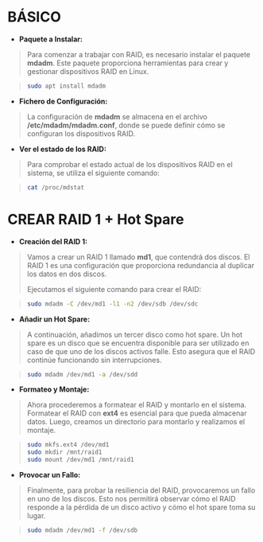 # BÁSICO

- **Paquete a Instalar:**
  
> Para comenzar a trabajar con RAID, es necesario instalar el paquete **mdadm**. Este paquete proporciona herramientas para crear y gestionar dispositivos RAID en Linux.
  
> ```bash
> sudo apt install mdadm
> ```

- **Fichero de Configuración:**
  
> La configuración de **mdadm** se almacena en el archivo **/etc/mdadm/mdadm.conf**, donde se puede definir cómo se configuran los dispositivos RAID.

- **Ver el estado de los RAID:**
  
> Para comprobar el estado actual de los dispositivos RAID en el sistema, se utiliza el siguiente comando:
  
> ```bash
> cat /proc/mdstat
> ```

# CREAR RAID 1 + Hot Spare

- **Creación del RAID 1:**
  
> Vamos a crear un RAID 1 llamado **md1**, que contendrá dos discos. El RAID 1 es una configuración que proporciona redundancia al duplicar los datos en dos discos. 
> 
> Ejecutamos el siguiente comando para crear el RAID:
  
> ```bash
> sudo mdadm -C /dev/md1 -l1 -n2 /dev/sdb /dev/sdc
> ```

- **Añadir un Hot Spare:**
  
> A continuación, añadimos un tercer disco como hot spare. Un hot spare es un disco que se encuentra disponible para ser utilizado en caso de que uno de los discos activos falle. Esto asegura que el RAID continúe funcionando sin interrupciones.
  
> ```bash
> sudo mdadm /dev/md1 -a /dev/sdd
> ```

- **Formateo y Montaje:**
  
> Ahora procederemos a formatear el RAID y montarlo en el sistema. Formatear el RAID con **ext4** es esencial para que pueda almacenar datos. Luego, creamos un directorio para montarlo y realizamos el montaje.
  
> ```bash
> sudo mkfs.ext4 /dev/md1  
> sudo mkdir /mnt/raid1  
> sudo mount /dev/md1 /mnt/raid1  
> ```

- **Provocar un Fallo:**
  
> Finalmente, para probar la resiliencia del RAID, provocaremos un fallo en uno de los discos. Esto nos permitirá observar cómo el RAID responde a la pérdida de un disco activo y cómo el hot spare toma su lugar.
  
> ```bash
> sudo mdadm /dev/md1 -f /dev/sdb  
> ```
